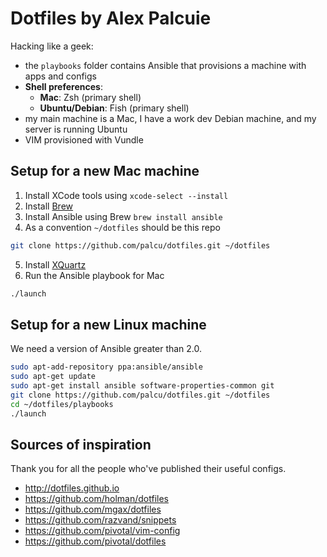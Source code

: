 # Dotfiles by Alex Palcuie

Hacking like a geek:

* the `playbooks` folder contains Ansible that provisions a machine with apps and configs
* **Shell preferences**: 
  * **Mac**: Zsh (primary shell)
  * **Ubuntu/Debian**: Fish (primary shell)
* my main machine is a Mac, I have a work dev Debian machine, and my server is running Ubuntu
* VIM provisioned with Vundle

## Setup for a new Mac machine

1. Install XCode tools using `xcode-select --install`
2. Install [Brew](http://brew.sh/)
3. Install Ansible using Brew `brew install ansible`
4. As a convention `~/dotfiles` should be this repo

  ```bash
  git clone https://github.com/palcu/dotfiles.git ~/dotfiles
  ```
5. Install [XQuartz](https://xquartz.macosforge.org/landing/)
6. Run the Ansible playbook for Mac

  ```bash
  ./launch
  ```

## Setup for a new Linux machine

We need a version of Ansible greater than 2.0.

```bash
sudo apt-add-repository ppa:ansible/ansible
sudo apt-get update
sudo apt-get install ansible software-properties-common git
git clone https://github.com/palcu/dotfiles.git ~/dotfiles
cd ~/dotfiles/playbooks
./launch
```

## Sources of inspiration

Thank you for all the people who've published their useful configs.

* http://dotfiles.github.io
* https://github.com/holman/dotfiles
* https://github.com/mgax/dotfiles
* https://github.com/razvand/snippets
* https://github.com/pivotal/vim-config
* https://github.com/pivotal/dotfiles
